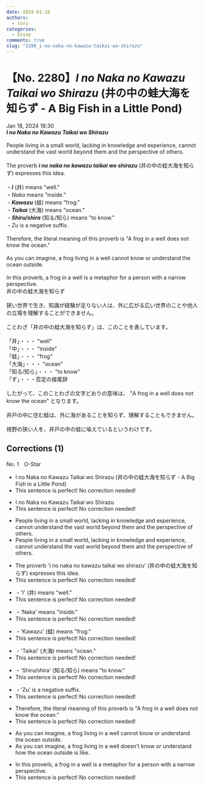 ```yaml
---
date: 2024-01-18
authors:
  - toru
categories:
  - Essay
comments: true
slug: "2280_i-no-naka-no-kawazu-taikai-wo-shirazu"
---
```


# 【No. 2280】<strong><em>I no Naka no Kawazu Taikai wo Shirazu</em></strong> (井の中の蛙大海を知らず - A Big Fish in a Little Pond)
<div class="date">Jan 18, 2024 18:30</div>
<div id="post"><div id="body_show_ori">
<strong><em>I no Naka no Kawazu Taikai wo Shirazu</em></strong><br/><br/>People living in a small world, lacking in knowledge and experience, cannot understand the vast world beyond them and the perspective of others.<br/><br/>The proverb <strong><em>i no naka no kawazu taikai wo shirazu</em></strong> (井の中の蛙大海を知らず) expresses this idea.<br/><br/>・<strong><em>I</em></strong> (井) means "well."<br/>・<em>Naka</em> means "inside."<br/>・<strong><em>Kawazu</em></strong> (蛙) means "frog."<br/>・<strong><em>Taikai</em></strong> (大海) means "ocean."<br/>・<strong><em>Shiru/shira</em></strong> (知る/知ら) means "to know."<br/>・<em>Zu</em> is a negative suffix.<br/><br/>Therefore, the literal meaning of this proverb is "A frog in a well does not know the ocean."<br/><br/>As you can imagine, a frog living in a well cannot know or understand the ocean outside.<br/><br/>In this proverb, a frog in a well is a metaphor for a person with a narrow perspective.
</div></div>

<!-- more -->

<div id="post_ja"><div id="body_show_mo">
井の中の蛙大海を知らず<br/><br/>狭い世界で生き、知識が経験が足りない人は、外に広がる広い世界のことや他人の立場を理解することができません。<br/><br/>ことわざ「井の中の蛙大海を知らず」は、このことを表しています。<br/><br/>「井」・・・ "well"<br/>「中」・・・ "inside"<br/>「蛙」・・・ "frog"<br/>「大海」・・・ "ocean"<br/>「知る/知ら」・・・ "to know"<br/>「ず」・・・否定の接尾辞<br/><br/>したがって、このことわざの文字どおりの意味は、 "A frog in a well does not know the ocean" となります。<br/><br/>井戸の中に住む蛙は、外に海があることを知らず、理解することもできません。<br/><br/>視野の狭い人を、井戸の中の蛙に喩えているというわけです。
</div></div>

## Corrections (1)
<div id="block"><div class="first_name"> No. 1　<span class="just_name">O-Star</span></div><div id="block2">
<ul class="correction_field">
<li class="incorrect">I no Naka no Kawazu Taikai wo Shirazu (井の中の蛙大海を知らず - A Big Fish in a Little Pond)</li>
<li class="corrected perfect">This sentence is perfect! No correction needed!</li>
</ul>
<ul class="correction_field">
<li class="incorrect">I no Naka no Kawazu Taikai wo Shirazu</li>
<li class="corrected perfect">This sentence is perfect! No correction needed!</li>
</ul>
<ul class="correction_field">
<li class="incorrect">People living in a small world, lacking in knowledge and experience, cannot understand the vast world beyond them and the perspective of others.</li>
<li class="corrected correct">
People living in a small world, lacking<span class="sline"><span class="f_red"> in </span></span>knowledge and experience, cannot understand the vast world beyond them and the perspective of others.
</li>
</ul>
<ul class="correction_field">
<li class="incorrect">The proverb 'i no naka no kawazu taikai wo shirazu' (井の中の蛙大海を知らず) expresses this idea.</li>
<li class="corrected perfect">This sentence is perfect! No correction needed!</li>
</ul>
<ul class="correction_field">
<li class="incorrect">・'I' (井) means "well."</li>
<li class="corrected perfect">This sentence is perfect! No correction needed!</li>
</ul>
<ul class="correction_field">
<li class="incorrect">・'Naka' means "inside."</li>
<li class="corrected perfect">This sentence is perfect! No correction needed!</li>
</ul>
<ul class="correction_field">
<li class="incorrect">・'Kawazu' (蛙) means "frog."</li>
<li class="corrected perfect">This sentence is perfect! No correction needed!</li>
</ul>
<ul class="correction_field">
<li class="incorrect">・'Taikai' (大海) means "ocean."</li>
<li class="corrected perfect">This sentence is perfect! No correction needed!</li>
</ul>
<ul class="correction_field">
<li class="incorrect">・'Shiru/shira' (知る/知ら) means "to know."</li>
<li class="corrected perfect">This sentence is perfect! No correction needed!</li>
</ul>
<ul class="correction_field">
<li class="incorrect">・'Zu' is a negative suffix.</li>
<li class="corrected perfect">This sentence is perfect! No correction needed!</li>
</ul>
<ul class="correction_field">
<li class="incorrect">Therefore, the literal meaning of this proverb is "A frog in a well does not know the ocean."</li>
<li class="corrected perfect">This sentence is perfect! No correction needed!</li>
</ul>
<ul class="correction_field">
<li class="incorrect">As you can imagine, a frog living in a well cannot know or understand the ocean outside.</li>
<li class="corrected correct">
As you can imagine, a frog living in a well<span class="f_bold"> doesn't know or understand how the ocean outside is like.</span>
</li>
</ul>
<ul class="correction_field">
<li class="incorrect">In this proverb, a frog in a well is a metaphor for a person with a narrow perspective.</li>
<li class="corrected perfect">This sentence is perfect! No correction needed!</li>
</ul>
</div></div>

